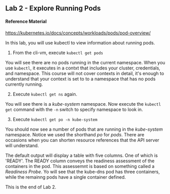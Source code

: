 ## Lab 2 - Explore Running Pods

#### Reference Material
https://kubernetes.io/docs/concepts/workloads/pods/pod-overview/

In this lab, you will use kubectl to view information about running pods.

1. From the cli-vm, execute `kubectl get pods`

You will see there are no pods running in the current namespace. When you use `kubectl`,
it executes in a contxt that includes your cluster, credentials, and namespace. This course will not cover contexts in detail, it's
enough to understand that your context is set to to a namespace that has no pods currently running.

2. Execute `kubectl get ns` again.

You will see there is a *kube-system* namespace. Now execute the `kubectl get` command with the `-n` switch to specify namespace to look in.

3. Execute `kubectl get po -n kube-system`

You should now see a number of pods that are running in the *kube-system* namespace. Notice we used the shorthand *po* for *pods*. 
There are occasions when you can shorten resource references that the API server will understand.

The default output will display a table with five columns. One of which is 'READY'. The READY column conveys the readiness assessment of 
the containers in the pod. This assessemnt is based on something called a *Readiness Probe*. Yo will see that the kube-dns pod has three 
containers, while the remainng pods have a single container defined.

This is the end of Lab 2.
